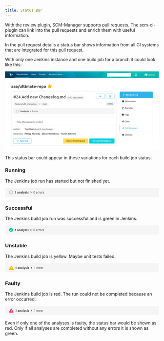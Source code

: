 ```yaml
---
title: Status Bar
---
```

With the review plugin, SCM-Manager supports pull requests. The scm-ci-plugin can link into the pull requests and enrich them with useful information.

In the pull request details a status bar shows information from all CI systems that are integrated for this pull request.

With only one Jenkins instance and one build job for a branch it could look like this:

![Pull Request Statusbar](assets/statusbar-pending.png)

This status bar could appear in these variations for each build job status: 

### Running
The Jenkins job run has started but not finished yet.

![Statusbar Pending](assets/status-pending.png)

### Successful
The Jenkins build job run was successful and is green in Jenkins.

![Statusbar Successful](assets/status-success.png)

### Unstable
The Jenkins build job is yellow. Maybe unit tests failed.

![Statusbar Unstable](assets/status-unstable.png)

### Faulty
The Jenkins build job is red. The run could not be completed because an error occurred.

![Statusbar Unstable](assets/status-failure.png)

Even if only one of the analyses is faulty, the status bar would be shown as red. Only if all analyses are completed without any errors it is shown as green.

